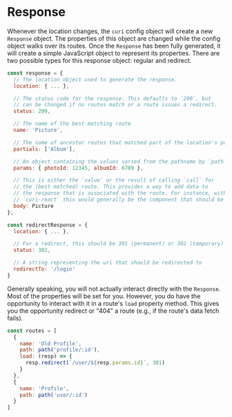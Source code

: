 # Response

Whenever the location changes, the `curi` config object will create a new `Response` object. The properties of this object are changed while the config object walks over its routes. Once the `Response` has been fully generated, it will create a simple JavaScript object to represent its properties. There are two possible types for this response object: regular and redirect.

```js
const response = {
  // The location object used to generate the response.
  location: { ... },

  // The status code for the response. This defaults to `200`, but
  // can be changed if no routes match or a route issues a redirect.
  status: 200,

  // The name of the best matching route
  name: 'Picture',

  // The name of ancestor routes that matched part of the location's pathname
  partials: ['Album'],

  // An object containing the values varsed from the pathname by `path-to-regexp`.
  params: { photoId: 12345, albumId: 6789 },

  // This is either the `value` or the result of calling `call` for
  // the (best matched) route. This provides a way to add data to
  // the response that is associated with the route. For instance, with
  // `curi-react` this would generally be the component that should be rendered.
  body: Picture
};

const redirectResponse = {
  location: { ... },

  // For a redirect, this should be 301 (permanent) or 302 (temporary)
  status: 302,

  // A string representing the uri that should be redirected to
  redirectTo: '/login'
}
```

Generally speaking, you will not actually interact directly with the `Response`. Most of the properties will be set for you. However, you do have the opportunity to interact with it in a route's `load` property method. This gives you the opportunity redirect or "404" a route (e.g., if the route's data fetch fails).

```js
const routes = [
  {
    name: 'Old Profile',
    path: path('profile/:id'),
    load: (resp) => {
      resp.redirect(`/user/${resp.params.id}`, 301)
    }
  },
  {
    name: 'Profile',
    path: path('user/:id')
  }
]
```
